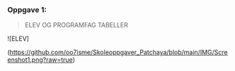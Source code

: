 ### Oppgave 1:

> ELEV OG PROGRAMFAG TABELLER

![ELEV]

(https://github.com/oo7isme/Skoleoppgaver_Patchaya/blob/main/IMG/Screenshot1.png?raw=true)
